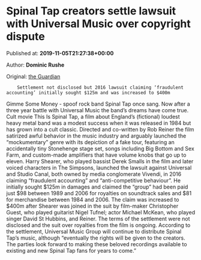 
# Spinal Tap creators settle lawsuit with Universal Music over copyright dispute

Published at: **2019-11-05T21:27:38+00:00**

Author: **Dominic Rushe**

Original: [the Guardian](https://www.theguardian.com/music/2019/nov/05/spinal-tap-creators-settle-lawsuit-umg-copyright-dispute)


        Settlement not disclosed but 2016 lawsuit claiming ‘fraudulent accounting’ initially sought $125m and was increased to $400m
      
Gimme Some Money - spoof rock band Spinal Tap once sang. Now after a three year battle with Universal Music the band’s dreams have come true.
Cult movie This Is Spinal Tap, a film about England’s (fictional) loudest heavy metal band was a modest success when it was released in 1984 but has grown into a cult classic.
Directed and co-written by Rob Reiner the film satirized awful behavior in the music industry and arguably launched the “mockumentary” genre with its depiction of a fake tour, featuring an accidentally tiny Stonehenge stage set, songs including Big Bottom and Sex Farm, and custom-made amplifiers that have volume knobs that go up to eleven.
Harry Shearer, who played bassist Derek Smalls in the film and later voiced characters in The Simpsons, launched the lawsuit against Universal and Studio Canal, both owned by media conglomerate Vivendi, in 2016 claiming “fraudulent accounting” and “anti-competitive behaviour”.
He initially sought $125m in damages and claimed the “group” had been paid just $98 between 1989 and 2006 for royalties on soundtrack sales and $81 for merchandise between 1984 and 2006.
The claim was increased to $400m after Shearer was joined in the suit by film-maker Christopher Guest, who played guitarist Nigel Tufnel; actor Michael McKean, who played singer David St Hubbins, and Reiner.
The terms of the settlement were not disclosed and the suit over royalties from the film is ongoing.
According to the settlement, Universal Music Group will continue to distribute Spinal Tap’s music, although “eventually the rights will be given to the creators. The parties look forward to making these beloved recordings available to existing and new Spinal Tap fans for years to come.”
